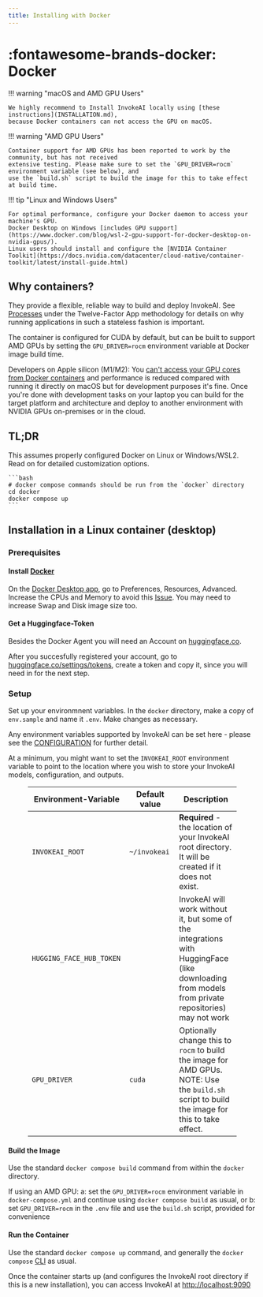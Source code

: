 ```yaml
---
title: Installing with Docker
---
```


# :fontawesome-brands-docker: Docker

!!! warning "macOS and AMD GPU Users"

    We highly recommend to Install InvokeAI locally using [these instructions](INSTALLATION.md),
    because Docker containers can not access the GPU on macOS.

!!! warning "AMD GPU Users"

    Container support for AMD GPUs has been reported to work by the community, but has not received
    extensive testing. Please make sure to set the `GPU_DRIVER=rocm` environment variable (see below), and
    use the `build.sh` script to build the image for this to take effect at build time.

!!! tip "Linux and Windows Users"

    For optimal performance, configure your Docker daemon to access your machine's GPU.
    Docker Desktop on Windows [includes GPU support](https://www.docker.com/blog/wsl-2-gpu-support-for-docker-desktop-on-nvidia-gpus/).
    Linux users should install and configure the [NVIDIA Container Toolkit](https://docs.nvidia.com/datacenter/cloud-native/container-toolkit/latest/install-guide.html)

## Why containers?

They provide a flexible, reliable way to build and deploy InvokeAI.
See [Processes](https://12factor.net/processes) under the Twelve-Factor App
methodology for details on why running applications in such a stateless fashion is important.

The container is configured for CUDA by default, but can be built to support AMD GPUs
by setting the `GPU_DRIVER=rocm` environment variable at Docker image build time.

Developers on Apple silicon (M1/M2): You
[can't access your GPU cores from Docker containers](https://github.com/pytorch/pytorch/issues/81224)
and performance is reduced compared with running it directly on macOS but for
development purposes it's fine. Once you're done with development tasks on your
laptop you can build for the target platform and architecture and deploy to
another environment with NVIDIA GPUs on-premises or in the cloud.

## TL;DR

This assumes properly configured Docker on Linux or Windows/WSL2. Read on for detailed customization options.

    ```bash
    # docker compose commands should be run from the `docker` directory
    cd docker
    docker compose up
    ```

## Installation in a Linux container (desktop)

### Prerequisites

#### Install [Docker](https://github.com/santisbon/guides#docker)

On the [Docker Desktop app](https://docs.docker.com/get-docker/), go to
Preferences, Resources, Advanced. Increase the CPUs and Memory to avoid this
[Issue](https://github.com/invoke-ai/InvokeAI/issues/342). You may need to
increase Swap and Disk image size too.

#### Get a Huggingface-Token

Besides the Docker Agent you will need an Account on
[huggingface.co](https://huggingface.co/join).

After you succesfully registered your account, go to
[huggingface.co/settings/tokens](https://huggingface.co/settings/tokens), create
a token and copy it, since you will need in for the next step.

### Setup

Set up your environmnent variables. In the `docker` directory, make a copy of `env.sample` and name it `.env`. Make changes as necessary.

Any environment variables supported by InvokeAI can be set here - please see the [CONFIGURATION](../features/CONFIGURATION.md) for further detail.

At a minimum, you might want to set the `INVOKEAI_ROOT` environment variable
to point to the location where you wish to store your InvokeAI models, configuration, and outputs.

<figure markdown>

| Environment-Variable <img width="220" align="right"/> | Default value <img width="360" align="right"/> | Description                                                                                                                                                                                       |
| ----------------------------------------------------- | ---------------------------------------------- | ------------------------------------------------------------------------------------------------------------------------------------------------------------------------------------------------- |
| `INVOKEAI_ROOT`                                       | `~/invokeai`                                   | **Required** - the location of your InvokeAI root directory. It will be created if it does not exist.
| `HUGGING_FACE_HUB_TOKEN`                              |                                                | InvokeAI will work without it, but some of the integrations with HuggingFace (like downloading from models from private repositories) may not work|
| `GPU_DRIVER`                                          | `cuda`                                         | Optionally change this to `rocm` to build the image for AMD GPUs. NOTE: Use the `build.sh` script to build the image for this to take effect.

</figure>

#### Build the Image

Use the standard `docker compose build` command from within the `docker` directory.

If using an AMD GPU:
    a: set the `GPU_DRIVER=rocm` environment variable in `docker-compose.yml` and continue using `docker compose build` as usual, or
    b: set `GPU_DRIVER=rocm` in the `.env` file and use the `build.sh` script, provided for convenience

#### Run the Container

Use the standard `docker compose up` command, and generally the `docker compose` [CLI](https://docs.docker.com/compose/reference/) as usual.

Once the container starts up (and configures the InvokeAI root directory if this is a new installation), you can access InvokeAI at [http://localhost:9090](http://localhost:9090)
